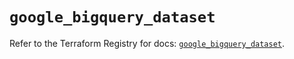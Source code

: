 # `google_bigquery_dataset`

Refer to the Terraform Registry for docs: [`google_bigquery_dataset`](https://registry.terraform.io/providers/hashicorp/google/6.28.0/docs/resources/bigquery_dataset).
